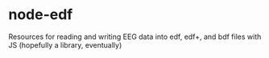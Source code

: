 # node-edf
Resources for reading and writing EEG data into edf, edf+, and bdf files with JS (hopefully a library, eventually)
